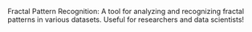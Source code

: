 Fractal Pattern Recognition: A tool for analyzing and recognizing fractal patterns in various datasets. Useful for researchers and data scientists!